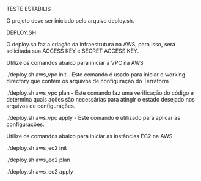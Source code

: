 TESTE ESTABILIS

O projeto deve ser iniciado pelo arquivo deploy.sh.

DEPLOY.SH

O deploy.sh faz a criação da infraestrutura na AWS, para isso, será solicitada sua ACCESS KEY e SECRET ACCESS KEY.

Utilize os comandos abaixo para iniciar a VPC na AWS

./deploy.sh aws_vpc init - Este comando é usado para iniciar o working directory que contém os arquivos de configuração do Terraform

./deploy.sh aws_vpc plan - Este comando faz uma verificação do código e determina quais ações são necessárias para atingir o estado desejado nos arquivos de configurações.

./deploy.sh aws_vpc apply - Este comando é utilizado para aplicar as configurações.

Utilize os comandos abaixo para iniciar as instâncias EC2 na AWS

./deploy.sh aws_ec2 init

./deploy.sh aws_ec2 plan

./deploy.sh aws_ec2 apply